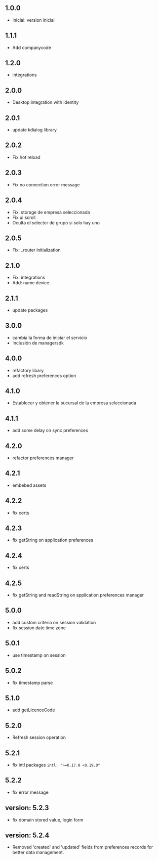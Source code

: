 ## 1.0.0

- Inicial: version inicial

## 1.1.1

- Add companycode

## 1.2.0

- integrations

## 2.0.0

- Desktop integration with identity

## 2.0.1

- update kdialog library

## 2.0.2

- Fix hot reload

## 2.0.3

- Fix no connection error message

## 2.0.4

- Fix: storage de empresa seleccionada
- Fix ui scroll
- Oculta el selector de grupo si solo hay uno

## 2.0.5

- Fix: \_router initialization

## 2.1.0

- Fix: integrations
- Add: name device

## 2.1.1

- update packages

## 3.0.0

- cambia la forma de iniciar el servicio
- Inclusión de managersdk

## 4.0.0

- refactory libary
- add refresh preferences option

## 4.1.0

- Establecer y obtener la sucursal de la empresa seleccionada

## 4.1.1

- add some delay on sync preferences

## 4.2.0

- refactor preferences manager

## 4.2.1

- embebed assets

## 4.2.2

- fix certs

## 4.2.3

- fix getString on application preferences

## 4.2.4

- fix certs

## 4.2.5

- fix getString and readString on application preferences manager

## 5.0.0

- add custom criteria on session validation
- fix session date time zone

## 5.0.1

- use timestamp on session

## 5.0.2

- fix timestamp parse

## 5.1.0

- add getLicenceCode

## 5.2.0

- Refresh session operation

## 5.2.1

- fix intl packages `intl: ">=0.17.0 <0.19.0"`

## 5.2.2

- fix error message

## version: 5.2.3

- fix domain stored value, login form

## version: 5.2.4

- Removed 'created' and 'updated' fields from preferences records for better data management.
